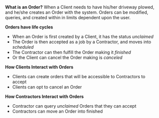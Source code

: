 **What is an Order?**
When a Client needs to have his/her driveway plowed, and he/she creates an Order
with the system. Orders can be modified, queries, and created within in limits
dependent upon the user.


**Orders have life cycles**
  - When an Order is first created by a Client, it has the status *unclaimed*
  - The Order is then accepted as a job by a Contractor, and moves into *scheduled*
  - The Contractor can then fulfill the Order making it *finished*
  - Or the Client can cancel the Order making is *canceled*


**How Clients Interact with Orders**
  - Clients can create orders that will be accessible to Contractors to accept
  - Clients can opt to cancel an Order


**How Contractors Interact with Orders**
  - Contractor can query *unclaimed* Orders that they can accept
  - Contractors can move an Order into finished
